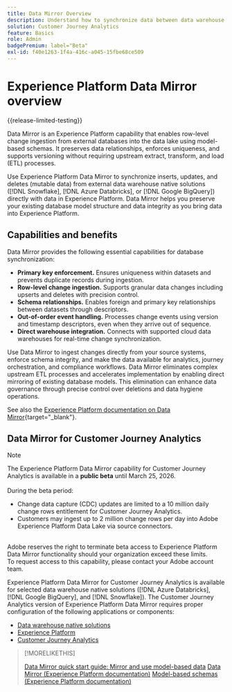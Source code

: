 ```yaml
---
title: Data Mirror Overview
description: Understand how to synchronize data between data warehouse native solutions and Customer Journey Analytics
solution: Customer Journey Analytics
feature: Basics
role: Admin
badgePremium: label="Beta"
exl-id: f40e1263-1f4a-416c-a045-15fbe68ce509
---
```

# Experience Platform Data Mirror overview

{{release-limited-testing}}

Data Mirror is an Experience Platform capability that enables row-level change ingestion from external databases into the data lake using model-based schemas. It preserves data relationships, enforces uniqueness, and supports versioning without requiring upstream extract, transform, and load (ETL) processes.

Use Experience Platform Data Mirror to synchronize inserts, updates, and deletes (mutable data) from external data warehouse native solutions ([!DNL Snowflake], [!DNL Azure Databricks], or [!DNL Google BigQuery]) directly with data in Experience Platform. Data Mirror helps you preserve your existing database model structure and data integrity as you bring data into Experience Platform.

## Capabilities and benefits

Data Mirror provides the following essential capabilities for database synchronization:

* **Primary key enforcement.** Ensures uniqueness within datasets and prevents duplicate records during ingestion.
* **Row-level change ingestion.** Supports granular data changes including upserts and deletes with precision control.
* **Schema relationships.** Enables foreign and primary key relationships between datasets through descriptors.
* **Out-of-order event handling.** Processes change events using version and timestamp descriptors, even when they arrive out of sequence.
* **Direct warehouse integration.** Connects with supported cloud data warehouses for real-time change synchronization.

Use Data Mirror to ingest changes directly from your source systems, enforce schema integrity, and make the data available for analytics, journey orchestration, and compliance workflows. Data Mirror eliminates complex upstream ETL processes and accelerates implementation by enabling direct mirroring of existing database models. This elimination can enhance data governance through precise control over deletions and data hygiene operations.

See also the [Experience Platform documentation on Data Mirror](https://experienceleague.adobe.com/en/docs/experience-platform/xdm/data-mirror/overview){target="_blank"}.

## Data Mirror for Customer Journey Analytics

>[!NOTE]
>
>The Experience Platform Data Mirror capability for Customer Journey Analytics is available in a **public beta** until March 25, 2026.<br/><br/>During the beta period:<ul><li>Change data capture (CDC) updates are limited to a 10 million daily change rows entitlement for Customer Journey Analytics.</li><li>Customers may ingest up to 2 million change rows per day into Adobe Experience Platform Data Lake via source connectors.</li></ul><br/>Adobe reserves the right to terminate beta access to Experience Platform Data Mirror functionality should your organization exceed these limits. <br/>To request access to this capability, please contact your Adobe account team.
>

Experience Platform Data Mirror for Customer Journey Analytics is available for selected data warehouse native solutions ([!DNL Azure Databricks], [!DNL Google BigQuery], and [!DNL Snowflake]). The Customer Journey Analytics version of Experience Platform Data Mirror requires proper configuration of the following applications or components:

* [Data warehouse native solutions](datawarehouse.md)
* [Experience Platform](aep.md)
* [Customer Journey Analytics](cja.md)

>[!MORELIKETHIS]
>
>[Data Mirror quick start guide: Mirror and use model-based data](model-based.md)
>[Data Mirror (Experience Platform documentation)](https://experienceleague.adobe.com/en/docs/experience-platform/xdm/data-mirror/overview)
>[Model-based schemas (Experience Platform documentation)](https://experienceleague.adobe.com/en/docs/experience-platform/xdm/schema/model-based)
